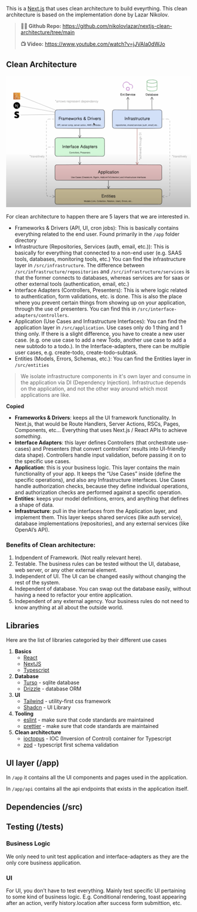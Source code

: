 This is a [Next.js](https://nextjs.org) that uses clean architecture to build eveyrthing. This clean architecture is based on the implementation done by Lazar Nikolov.

> **🧑‍💻 Github Repo:** https://github.com/nikolovlazar/nextjs-clean-architecture/tree/main
>
> **📺 Video:** https://www.youtube.com/watch?v=jJVAla0dWJo

## Clean Architecture

![clean architecture diagram](./public/images/clean-architecture.png)

For clean architecture to happen there are 5 layers that we are interested in.

- Frameworks & Drivers (API, UI, cron jobs): This is basically contains everything related to the end user. Found primarily in the `/app` folder directory
- Infrastructure (Repositories, Services (auth, email, etc.)): This is basically for everything that connected to a non-end user (e.g. SAAS tools, databases, monitoring tools, etc.) You can find the infrastructure layer in `/src/infrastructure`. The difference between `/src/infrastructure/repositories` and `/src/infrastructure/services` is that the former connects to databases, whereas services are for saas or other external tools (authentication, email, etc.)
- Interface Adapters (Controllers, Presenters): This is where logic related to authentication, form validations, etc. is done. This is also the place where you prevent certain things from showing up on your application, through the use of presenters. You can find this in `/src/interface-adapters/controllers`.
- Application (Use Cases and Infrastructure Interfaces): You can find the application layer in `/src/application`. Use cases only do 1 thing and 1 thing only. If there is a slight difference, you have to create a new user case. (e.g. one use case to add a new Todo, another use case to add a new subtodo to a todo.). In the Interface-adapters, there can be multiple user cases, e.g. create-todo, create-todo-subtask.
- Entities (Models, Errors, Schemas, etc.): You can find the Entities layer in `/src/entities`

> We isolate infrastructure components in it's own layer and consume in the application via DI (Dependency Injection). Infrastructue depends on the application, and not the other way around which most applications are like.

**Copied**

- **Frameworks & Drivers**: keeps all the UI framework functionality. In Next.js, that would be Route Handlers, Server Actions, RSCs, Pages, Components, etc… Everything that uses Next.js / React APIs to achieve _something_.
- **Interface Adapters**: this layer defines Controllers (that orchestrate use-cases) and Presenters (that convert controllers' results into UI-friendly data shape). Controllers handle input validation, before passing it on to the specific use cases.
- **Application**: this is your business logic. This layer contains the main functionality of your app. It keeps the “Use Cases” inside (define the specific operations), and also any Infrastructure interfaces. Use Cases handle authorization checks, because they define individual operations, and authorization checks are performed against a specific operation.
- **Entities**: keeps your model definitions, errors, and anything that defines a shape of data.
- **Infrastructure**: pull in the interfaces from the Application layer, and implement them. This layer keeps shared services (like auth service), database implementations (repositories), and any external services (like OpenAI’s API).

### Benefits of Clean architecture:

1. Indpendent of Framework. (Not really relevant here).
2. Testable. The business rules can be tested without the UI, database, web server, or any other external element.
3. Independent of UI. The UI can be changed easily without changing the rest of the system.
4. Independent of database. You can swap out the database easily, without having a need to refactor your entire application.
5. Independent of any external agency. Your business rules do not need to know anything at all about the outside world.

## Libraries

Here are the list of libraries categoried by their different use cases

1. **Basics**
   - [React](https://react.dev/)
   - [NextJS](https://nextjs.org/)
   - [Typescript](https://www.typescriptlang.org/)
2. **Database**
   - [Turso](https://turso.tech/) - sqlite database
   - [Drizzle](https://orm.drizzle.team/) - database ORM
3. **UI**
   - [Tailwind](https://tailwindcss.com/) - utility-first css framework
   - [Shadcn](https://ui.shadcn.com/) - UI Library
4. **Tooling**
   - [eslint](https://eslint.org/) - make sure that code standards are maintained
   - [prettier](https://prettier.io/) - make sure that code standards are maintained
5. **Clean architecture**
   - [ioctopus](https://github.com/Evyweb/ioctopus) - IOC (Inversion of Control) container for Typescript
   - [zod](https://zod.dev/) - typescript first schema validation

## UI layer (/app)

In `/app` it contains all the UI components and pages used in the application.

In `/app/api` contains all the api endpoints that exists in the application itself.

## Dependencies (/src)

## Testing (/tests)

### Business Logic

We only need to unit test application and interface-adapters as they are the only core business application.

### UI

For UI, you don't have to test everything. Mainly test specific UI pertaining to some kind of business logic. E.g. Conditional rendering, toast appearing after an action, verify history.location after success form submittion, etc.
